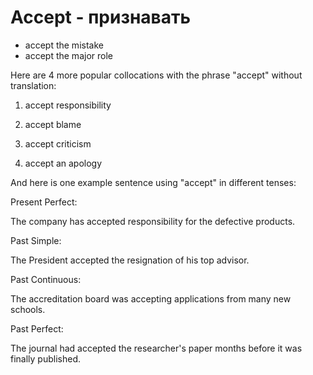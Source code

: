 # Accept - признавать

- accept the mistake
- accept the major role

Here are 4 more popular collocations with the phrase "accept" without translation:

1. accept responsibility

2. accept blame

3. accept criticism

4. accept an apology

And here is one example sentence using "accept" in different tenses:

Present Perfect:

The company has accepted responsibility for the defective products.

Past Simple:

The President accepted the resignation of his top advisor.

Past Continuous:

The accreditation board was accepting applications from many new schools.

Past Perfect:

The journal had accepted the researcher's paper months before it was finally published.